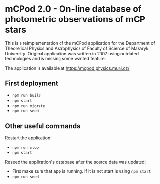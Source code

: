 # mCPod 2.0 - On-line database of photometric observations of mCP stars

This is a reimplementation of the mCPod application for the Department of Theoretical Physics and Astrophysics of Faculty of Science of Masaryk University. Original application was written in 2007 using outdated technologies and is missing some wanted feature.

The application is available at https://mcpod.physics.muni.cz/

## First deployment 
- `npm run build`
- `npm start`
- `npm run migrate`
- `npm run seed`

## Other useful commands
Restart the application:
- `npm run stop`
- `npm start`

Reseed the application's database after the source data was updated:
- First make sure that app is running. If it is not start is using `npm start`
- `npm run seed`
